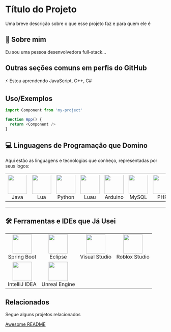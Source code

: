 
# Título do Projeto

Uma breve descrição sobre o que esse projeto faz e para quem ele é


## 🚀 Sobre mim
Eu sou uma pessoa desenvolvedora full-stack...


## Outras seções comuns em perfis do GitHub

⚡️ Estou aprendendo JavaScript, C++, C# 


## Uso/Exemplos

```javascript
import Component from 'my-project'

function App() {
  return <Component />
}
```
## 💻 Linguagens de Programação que Domino

Aqui estão as linguagens e tecnologias que conheço, representadas por seus logos:

<table>
  <tr>
    <td align="center"><img src="https://upload.wikimedia.org/wikipedia/en/3/30/Java_programming_language_logo.svg" width="60"/><br>Java</td>
    <td align="center"><img src="https://upload.wikimedia.org/wikipedia/commons/c/cf/Lua-Logo.svg" width="60"/><br>Lua</td>
    <td align="center"><img src="https://upload.wikimedia.org/wikipedia/commons/c/c3/Python-logo-notext.svg" width="60"/><br>Python</td>
    <td align="center"><img src="https://luau.org/assets/images/luau-88.png" width="60"/><br>Luau</td>
     <td align="center"><img src="https://upload.wikimedia.org/wikipedia/commons/8/87/Arduino_Logo.svg" width="60"/><br>Arduino</td>
    <td align="center"><img src="https://freebiesupply.com/logos/mysql-logo-2/" width="60"/><br>MySQL</td>
    <td align="center"><img src="https://upload.wikimedia.org/wikipedia/commons/2/27/PHP-logo.svg" width="60"/><br>PHP</td>
    <td align="center"><img src="https://upload.wikimedia.org/wikipedia/commons/6/61/HTML5_logo_and_wordmark.svg" width="60"/><br>HTML</td>
    <td align="center"><img src="https://upload.wikimedia.org/wikipedia/commons/d/d5/CSS3_logo_and_wordmark.svg" width="60"/><br>CSS</td>
  </tr>
</table>

---

## 🛠️ Ferramentas e IDEs que Já Usei

<table>
  <tr>
    <td align="center"><img src="https://spring.io/img/projects/spring-boot.svg" width="60"/><br>Spring Boot</td>
    <td align="center"><img src="https://www.techspot.com/images2/downloads/topdownload/2019/01/2019-01-16-ts3_thumbs-bc3-p_256.webp" width="60"/><br>Eclipse</td>
    <td align="center"><img src="https://static.wikia.nocookie.net/logopedia/images/e/ee/Roblox_Studio_icon_2025.svg/revision/latest?cb=20250426203849" width="60"/><br>Visual Studio</td>
    <td align="center"><img src="https://upload.wikimedia.org/wikipedia/commons/3/3a/Roblox_Studio_Logo.png" width="60"/><br>Roblox Studio</td>
  </tr>
  <tr>
    <td align="center"><img src="https://upload.wikimedia.org/wikipedia/commons/d/d5/IntelliJ_IDEA_Logo.svg" width="60"/><br>IntelliJ IDEA</td>
    <td align="center"><img src="https://upload.wikimedia.org/wikipedia/commons/3/3e/Unreal_Engine_Logo.svg" width="60"/><br>Unreal Engine</td>
  </tr>
</table>

## Relacionados

Segue alguns projetos relacionados

[Awesome README](https://github.com/matiassingers/awesome-readme)

